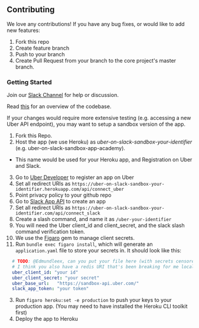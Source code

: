 ## Contributing
We love any contributions! If you have any bug fixes, or would like to add new features:

1. Fork this repo
2. Create feature branch
3. Push to your branch
4. Create Pull Request from your branch to the core project's master branch.

### Getting Started

Join our [Slack Channel](https://uberonslack.com/static_pages/join_slack_team) for
help or discussion.

Read [this](doc/structure.md) for an overview of the codebase.

If your changes would require more extensive testing (e.g. accessing a new Uber API endpoint),
you may want to setup a sandbox version of the app.

1. Fork this Repo.
2. Host the app (we use Heroku) as _uber-on-slack-sandbox-your-identifier_ (e.g. uber-on-slack-sandbox-app-academy).
  * This name would be used for your Heroku app, and Registration on Uber and Slack.
3. Go to [Uber Developer] to register an app on Uber
  1. Set all redirect URIs as `https://uber-on-slack-sandbox-your-identifier.herokuapp.com/api/connect_uber`
  2. Point privacy policy to your github repo
4. Go to [Slack App API] to create an app
  1. Set all redirect URIs as `https://uber-on-slack-sandbox-your-identifier.com/api/connect_slack`
  2. Create a slash command, and name it as `/uber-your-identifier`
5. You will need the Uber client_id and client_secret, and the slack slash command verification token.
  1. We use the [Figaro](https://github.com/laserlemon/figaro) gem to manage client secrets.
  2. Run `bundle exec figaro install`, which will generate an `application.yaml` file to store your secrets in. It should look like this:
  ```yaml
    # TODO: @Edmundleex, can you put your file here (with secrets censored), since this is just my best guess? 
    # I think you also have a redis URI that's been breaking for me locally, I'm not sure what to do with that.
    uber_client_id: "your id"
    uber_client_secret: "your secret"
    uber_base_url:   "https://sandbox-api.uber.com/"
    slack_app_token: "your token"
  ```
  3. Run `figaro heroku:set -e production` to push your keys to your production app. (You may need to have installed the Heroku CLI toolkit first)
6. Deploy the app to Heroku

<!--- 
 8. Click this button in your forked repo to deploy
  * [![Deploy](https://www.herokucdn.com/deploy/button.svg)](https://heroku.com/deploy?template=https://github.com/username/repo)
  (@cchuang) This button wasn't working for me; but I had other problems like missing secrets too so I don't know.
9. Paste your heroku app URL in the description, and specify what the PR is about.
10. That's it.
10. Activate your app in a Slack Channel? 
-->

[Uber Developer]: https://developer.uber.com/dashboard/create
[Slack App API]: https://api.slack.com/apps/new
